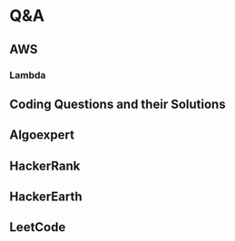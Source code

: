 # Q&A 

## AWS
### Lambda

## Coding Questions and their Solutions

## Algoexpert
## HackerRank
## HackerEarth
## LeetCode